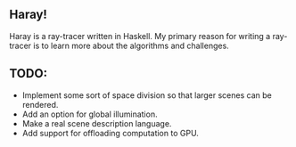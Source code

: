 Haray!
------

Haray is a ray-tracer written in Haskell. My primary reason for writing a
ray-tracer is to learn more about the algorithms and challenges.

TODO:
-----

  * Implement some sort of space division so that larger scenes can be rendered.
  * Add an option for global illumination.
  * Make a real scene description language.
  * Add support for offloading computation to GPU.

